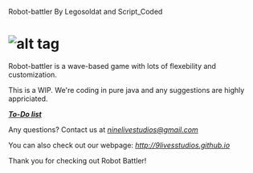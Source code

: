Robot-battler
By Legosoldat and Script_Coded

![alt tag](https://github.com/Legosoldat/Robot-battler/blob/master/Rpg/Rpg/res/misc/logo.png)
===============================

Robot-battler is a wave-based game with lots of flexebility and customization.

This is a WIP.
We're coding in pure java and any suggestions are highly appriciated.

[_**To-Do list**_](TO-DO.md)

Any questions?
Contact us at *ninelivestudios@gmail.com*

You can also check out our webpage: *http://9livesstudios.github.io*

Thank you for checking out Robot Battler!

